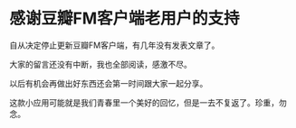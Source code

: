 # 感谢豆瓣FM客户端老用户的支持

自从决定停止更新豆瓣FM客户端，有几年没有发表文章了。

大家的留言还没有中断，我也全部阅读，感激不尽。

以后有机会再做出好东西还会第一时间跟大家一起分享。

这款小应用可能就是我们青春里一个美好的回忆，但是一去不复返了。珍重，勿念。
